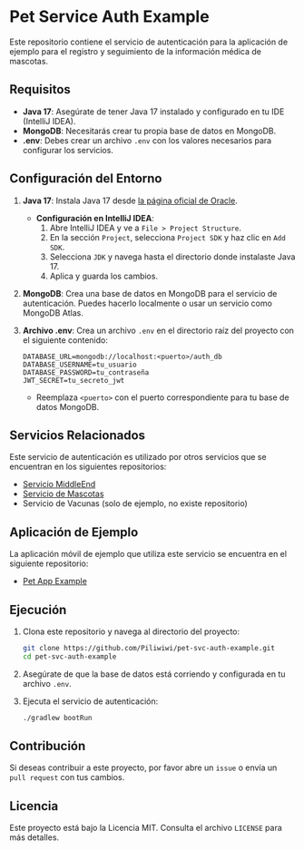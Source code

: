# Pet Service Auth Example

Este repositorio contiene el servicio de autenticación para la aplicación de ejemplo para el registro y seguimiento de la información médica de mascotas.

## Requisitos

- **Java 17**: Asegúrate de tener Java 17 instalado y configurado en tu IDE (IntelliJ IDEA).
- **MongoDB**: Necesitarás crear tu propia base de datos en MongoDB.
- **.env**: Debes crear un archivo `.env` con los valores necesarios para configurar los servicios.

## Configuración del Entorno

1. **Java 17**: Instala Java 17 desde [la página oficial de Oracle](https://www.oracle.com/java/technologies/javase/jdk17-archive-downloads.html).

   - **Configuración en IntelliJ IDEA**:
     1. Abre IntelliJ IDEA y ve a `File > Project Structure`.
     2. En la sección `Project`, selecciona `Project SDK` y haz clic en `Add SDK`.
     3. Selecciona `JDK` y navega hasta el directorio donde instalaste Java 17.
     4. Aplica y guarda los cambios.

2. **MongoDB**: Crea una base de datos en MongoDB para el servicio de autenticación. Puedes hacerlo localmente o usar un servicio como MongoDB Atlas.

3. **Archivo .env**: Crea un archivo `.env` en el directorio raíz del proyecto con el siguiente contenido:

    ```env
    DATABASE_URL=mongodb://localhost:<puerto>/auth_db
    DATABASE_USERNAME=tu_usuario
    DATABASE_PASSWORD=tu_contraseña
    JWT_SECRET=tu_secreto_jwt
    ```

   - Reemplaza `<puerto>` con el puerto correspondiente para tu base de datos MongoDB.

## Servicios Relacionados

Este servicio de autenticación es utilizado por otros servicios que se encuentran en los siguientes repositorios:

- [Servicio MiddleEnd](https://github.com/Piliwiwi/pet-svc-middleend-example)
- [Servicio de Mascotas](https://github.com/Piliwiwi/pet-svc-pets-example)
- Servicio de Vacunas (solo de ejemplo, no existe repositorio)

## Aplicación de Ejemplo

La aplicación móvil de ejemplo que utiliza este servicio se encuentra en el siguiente repositorio:

- [Pet App Example](https://github.com/Piliwiwi/pet-app-example)

## Ejecución

1. Clona este repositorio y navega al directorio del proyecto:

    ```bash
    git clone https://github.com/Piliwiwi/pet-svc-auth-example.git
    cd pet-svc-auth-example
    ```

2. Asegúrate de que la base de datos está corriendo y configurada en tu archivo `.env`.

3. Ejecuta el servicio de autenticación:

    ```bash
    ./gradlew bootRun
    ```

## Contribución

Si deseas contribuir a este proyecto, por favor abre un `issue` o envía un `pull request` con tus cambios.

## Licencia

Este proyecto está bajo la Licencia MIT. Consulta el archivo `LICENSE` para más detalles.
